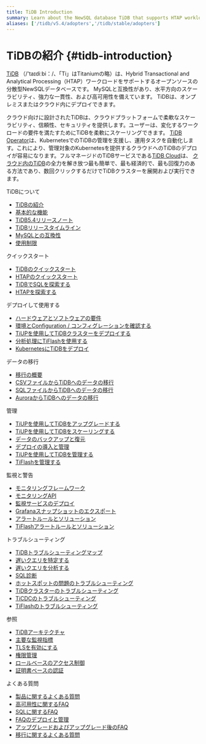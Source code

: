 ```yaml
---
title: TiDB Introduction
summary: Learn about the NewSQL database TiDB that supports HTAP workloads.
aliases: ['/tidb/v5.4/adopters','/tidb/stable/adopters']
---
```


# TiDBの紹介 {#tidb-introduction}

[TiDB](https://github.com/pingcap/tidb) （/&#39;taɪdiːbi：/、「Ti」はTitaniumの略）は、Hybrid Transactional and Analytical Processing（HTAP）ワークロードをサポートするオープンソースの分散型NewSQLデータベースです。 MySQLと互換性があり、水平方向のスケーラビリティ、強力な一貫性、および高可用性を備えています。 TiDBは、オンプレミスまたはクラウド内にデプロイできます。

クラウド向けに設計されたTiDBは、クラウドプラットフォームで柔軟なスケーラビリティ、信頼性、セキュリティを提供します。ユーザーは、変化するワークロードの要件を満たすためにTiDBを柔軟にスケーリングできます。 [TiDB Operator](https://docs.pingcap.com/tidb-in-kubernetes/v1.1/tidb-operator-overview)は、KubernetesでのTiDBの管理を支援し、運用タスクを自動化します。これにより、管理対象のKubernetesを提供するクラウドへのTiDBのデプロイが容易になります。フルマネージドのTiDBサービスである[TiDB Cloud](https://pingcap.com/tidb-cloud/)は、 [クラウド内のTiDB](https://docs.pingcap.com/tidbcloud/)の全力を解き放つ最も簡単で、最も経済的で、最も回復力のある方法であり、数回クリックするだけでTiDBクラスターを展開および実行できます。

<NavColumns><NavColumn><ColumnTitle>TiDBについて</ColumnTitle>

-   [TiDBの紹介](/overview.md)
-   [基本的な機能](/basic-features.md)
-   [TiDB5.4リリースノート](/releases/release-5.4.0.md)
-   [TiDBリリースタイムライン](/releases/release-timeline.md)
-   [MySQLとの互換性](/mysql-compatibility.md)
-   [使用制限](/tidb-limitations.md)

</NavColumn>

<NavColumn><ColumnTitle>クイックスタート</ColumnTitle>

-   [TiDBのクイックスタート](/quick-start-with-tidb.md)
-   [HTAPのクイックスタート](/quick-start-with-htap.md)
-   [TiDBでSQLを探索する](/basic-sql-operations.md)
-   [HTAPを探索する](/explore-htap.md)

</NavColumn>

<NavColumn><ColumnTitle>デプロイして使用する</ColumnTitle>

-   [ハードウェアとソフトウェアの要件](/hardware-and-software-requirements.md)
-   [環境とConfiguration / コンフィグレーションを確認する](/check-before-deployment.md)
-   [TiUPを使用してTiDBクラスターをデプロイする](/production-deployment-using-tiup.md)
-   [分析処理にTiFlashを使用する](/tiflash/tiflash-overview.md)
-   [KubernetesにTiDBをデプロイ](https://docs.pingcap.com/tidb-in-kubernetes/stable)

</NavColumn>

<NavColumn><ColumnTitle>データの移行</ColumnTitle>

-   [移行の概要](/migration-overview.md)
-   [CSVファイルからTiDBへのデータの移行](/migrate-from-csv-files-to-tidb.md)
-   [SQLファイルからTiDBへのデータの移行](/migrate-from-sql-files-to-tidb.md)
-   [AuroraからTiDBへのデータの移行](/migrate-aurora-to-tidb.md)

</NavColumn>

<NavColumn><ColumnTitle>管理</ColumnTitle>

-   [TiUPを使用してTiDBをアップグレードする](/upgrade-tidb-using-tiup.md)
-   [TiUPを使用してTiDBをスケーリングする](/scale-tidb-using-tiup.md)
-   [データのバックアップと復元](/br/backup-and-restore-tool.md)
-   [デプロイの導入と管理](/ticdc/manage-ticdc.md)
-   [TiUPを使用してTiDBを管理する](/maintain-tidb-using-tiup.md)
-   [TiFlashを管理する](/tiflash/maintain-tiflash.md)

</NavColumn>

<NavColumn><ColumnTitle>監視と警告</ColumnTitle>

-   [モニタリングフレームワーク](/tidb-monitoring-framework.md)
-   [モニタリングAPI](/tidb-monitoring-api.md)
-   [監視サービスのデプロイ](/deploy-monitoring-services.md)
-   [Grafanaスナップショットのエクスポート](/exporting-grafana-snapshots.md)
-   [アラートルールとソリューション](/alert-rules.md)
-   [TiFlashアラートルールとソリューション](/tiflash/tiflash-alert-rules.md)

</NavColumn>

<NavColumn><ColumnTitle>トラブルシューティング</ColumnTitle>

-   [TiDBトラブルシューティングマップ](/tidb-troubleshooting-map.md)
-   [遅いクエリを特定する](/identify-slow-queries.md)
-   [遅いクエリを分析する](/analyze-slow-queries.md)
-   [SQL診断](/information-schema/information-schema-sql-diagnostics.md)
-   [ホットスポットの問題のトラブルシューティング](/troubleshoot-hot-spot-issues.md)
-   [TiDBクラスターのトラブルシューティング](/troubleshoot-tidb-cluster.md)
-   [TiCDCのトラブルシューティング](/ticdc/troubleshoot-ticdc.md)
-   [TiFlashのトラブルシューティング](/tiflash/troubleshoot-tiflash.md)

</NavColumn>

<NavColumn><ColumnTitle>参照</ColumnTitle>

-   [TiDBアーキテクチャ](/tidb-architecture.md)
-   [主要な監視指標](/grafana-overview-dashboard.md)
-   [TLSを有効にする](/enable-tls-between-clients-and-servers.md)
-   [権限管理](/privilege-management.md)
-   [ロールベースのアクセス制御](/role-based-access-control.md)
-   [証明書ベースの認証](/certificate-authentication.md)

</NavColumn>

<NavColumn><ColumnTitle>よくある質問</ColumnTitle>

-   [製品に関するよくある質問](/faq/tidb-faq.md)
-   [高可用性に関するFAQ](/faq/high-availability-faq.md)
-   [SQLに関するFAQ](/faq/sql-faq.md)
-   [FAQのデプロイと管理](/faq/deploy-and-maintain-faq.md)
-   [アップグレードおよびアップグレード後のFAQ](/faq/upgrade-faq.md)
-   [移行に関するよくある質問](/faq/migration-tidb-faq.md)

</NavColumn>
</NavColumns>
